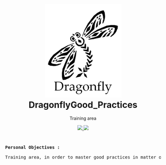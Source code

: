 <h1 align="center">
    <br>
      <a href="https://raw.githubusercontent.com/Siliver4/DragonflyGood_Practices/master/assets/img/dragonfly_logo.png">
        <img src="assets/img/dragonfly_logo.png" alt="DragonflyGood_Practices_logo" width="247">
      </a>
    <br>
      DragonflyGood_Practices
    <br>
</h1>

<p align="center">
    Training area
</p>

<p align="center">
  <a href="https://github.com/Siliver4/DragonflyGood_Practices/releases">
    <img src="https://img.shields.io/github/release/Siliver4/DragonflyGood_Practices.svg">
  </a>
  <a href="https://github.com/Siliver4/DragonflyGood_Practices/issues?q=is%3Aissue+is%3Aclosed">
      <img src="https://img.shields.io/github/issues-closed-raw/Siliver4/DragonflyGood_Practices.svg">
  </a>
</p>

<br>
    
<pre>
<b>Personal Objectives :</b>

Training area, in order to master good practices in matter of code, git history, database queries...

</pre>
